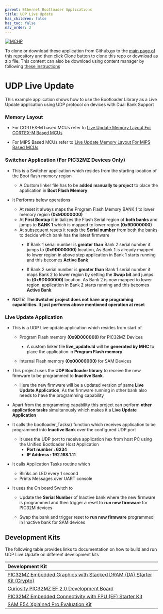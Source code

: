 ```yaml
---
parent: Ethernet Bootloader Applications
title: UDP Live Update
has_children: false
has_toc: false
nav_order: 2
---
```


[![MCHP](https://www.microchip.com/ResourcePackages/Microchip/assets/dist/images/logo.png)](https://www.microchip.com)

To clone or download these application from Github,go to the [main page of this repository](https://github.com/Microchip-MPLAB-Harmony/bootloader_apps_ethernet) and then click Clone button to clone this repo or download as zip file. This content can also be download using content manager by following [these instructions](https://github.com/Microchip-MPLAB-Harmony/contentmanager/wiki)

# UDP Live Update

This example application shows how to use the Bootloader Library as a Live Update application using UDP protocol on devices with Dual Bank Support

### Memory Layout

- For CORTEX-M based MCUs refer to [Live Update Memory Layout For CORTEX-M Based MCUs](../docs/readme_live_update_memory_layout_sam.md)

- For MIPS Based MCUs refer to [Live Update Memory Layout For MIPS Based MCUs](../docs/readme_live_update_memory_layout_pic32m.md)

### Switcher Application (For PIC32MZ Devices Only)

- This is a Switcher application which resides from the starting location of the Boot flash memory region
    - A Custom linker file has to be **added manually to project** to place the application in **Boot Flash Memory**

- It Performs below operations
    - At reset it always maps the Program Flash Memory BANK 1 to lower memory region **(0x9D000000)**
    - At **First Bootup** it initializes the Flash Serial region of **both banks** and jumps to **BANK 1** which is mapped to lower region **(0x9D000000)**
    - At subsequent resets it reads the **Serial number** from both the banks to decide which bank has the latest firmware
        - If Bank 1 serial number is **greater than** Bank 2 serial number it jumps to **(0x9D000000)** location, As Bank 1 is already mapped to lower region in above step application in Bank 1 starts running and this becomes **Active Bank**

        - If Bank 2 serial number is **greater than** Bank 1 serial number it maps Bank 2 to lower region by setting the **Swap bit** and jumps to **(0x9D000000)** location. As Bank 2 is now mapped to lower region, application in Bank 2 starts running and this becomes **Active Bank**

- **NOTE: The Switcher project does not have any programing capabilities. It just performs above mentioned operation at reset**


### Live Update Application

- This is a UDP Live update application which resides from start of
    - Program Flash memory **(0x9D000000)** for PIC32MZ Devices
        - A custom linker file **live_update.ld** will be **generated by MHC** to place the application in **Program Flash memory**

    - Internal Flash memory **(0x00000000)** for SAM Devices

- This project uses the **UDP Bootloader library** to receive the new firmware to be programmed to **Inactive Bank**.
    - Here the new firmware will be a updated version of same **Live Update Application**, As the firmware running in other bank also needs to have the programming capability

- Apart from the programming capability this project can perform **other application tasks** simultanously which makes it a **Live Update Application**

- It calls the bootloader_Tasks() function which receives application to be programmed into **Inactive Bank** over the configured UDP port
    - It uses the UDP port to receive application hex from host PC using the Unified Bootloader Host Application
        - **Port number : 6234**
        - **IP Address  : 192.168.1.11**
- It calls Application Tasks routine which
    - Blinks an LED every 1 second
    - Prints Messages over UART console

- It uses the On board Switch to
    - Update the **Serial Number** of Inactive bank where the new firmware is programmed and then trigger a reset to **run new firmware** for PIC32M devices

    - Swap the bank and trigger reset to **run new firmware** programmed in Inactive bank for SAM devices

## Development Kits
The following table provides links to documentation on how to build and run UDP Live Update on different development kits

| Development Kit |
|:---------|
|[PIC32MZ Embedded Graphics with Stacked DRAM (DA) Starter Kit (Crypto)](docs/readme_pic32mz_das_sk.md) |
|[Curiosity PIC32MZ EF 2.0 Development Board](docs/readme_pic32mz_ef_curiosity_v2.md) |
|[PIC32MZ Embedded Connectivity with FPU (EF) Starter Kit](docs/readme_pic32mz_ef_sk.md) |
|[SAM E54 Xplained Pro Evaluation Kit](docs/readme_sam_e54_xpro.md) |
